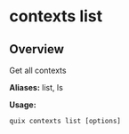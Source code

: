 # contexts list

## Overview

Get all contexts

**Aliases:** list, ls

**Usage:**

```
quix contexts list [options]
```

